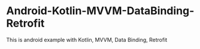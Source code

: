 # Android-Kotlin-MVVM-DataBinding-Retrofit
This is android example with Kotlin, MVVM, Data Binding, Retrofit
